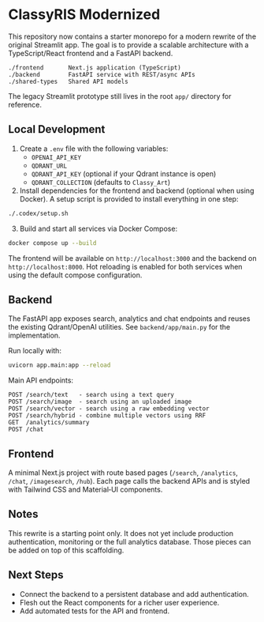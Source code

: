 # ClassyRIS Modernized

This repository now contains a starter monorepo for a modern rewrite of the original Streamlit app.  The goal is to provide a scalable architecture with a TypeScript/React frontend and a FastAPI backend.

```
./frontend       Next.js application (TypeScript)
./backend        FastAPI service with REST/async APIs
./shared-types   Shared API models
```

The legacy Streamlit prototype still lives in the root `app/` directory for reference.

## Local Development

1. Create a `.env` file with the following variables:
   - `OPENAI_API_KEY`
   - `QDRANT_URL`
   - `QDRANT_API_KEY` (optional if your Qdrant instance is open)
   - `QDRANT_COLLECTION` (defaults to `Classy_Art`)
2. Install dependencies for the frontend and backend (optional when using Docker).
   A setup script is provided to install everything in one step:

```bash
./.codex/setup.sh
```

3. Build and start all services via Docker Compose:

```bash
docker compose up --build
```

The frontend will be available on `http://localhost:3000` and the backend on `http://localhost:8000`.
Hot reloading is enabled for both services when using the default compose configuration.

## Backend

The FastAPI app exposes search, analytics and chat endpoints and reuses the existing Qdrant/OpenAI utilities.  See `backend/app/main.py` for the implementation.

Run locally with:

```bash
uvicorn app.main:app --reload
```

Main API endpoints:

```
POST /search/text   - search using a text query
POST /search/image  - search using an uploaded image
POST /search/vector - search using a raw embedding vector
POST /search/hybrid - combine multiple vectors using RRF
GET  /analytics/summary
POST /chat
```

## Frontend

A minimal Next.js project with route based pages (`/search`, `/analytics`, `/chat`, `/imagesearch`, `/hub`).  Each page calls the backend APIs and is styled with Tailwind CSS and Material‑UI components.

## Notes

This rewrite is a starting point only.  It does not yet include production authentication, monitoring or the full analytics database.  Those pieces can be added on top of this scaffolding.

## Next Steps

* Connect the backend to a persistent database and add authentication.
* Flesh out the React components for a richer user experience.
* Add automated tests for the API and frontend.
